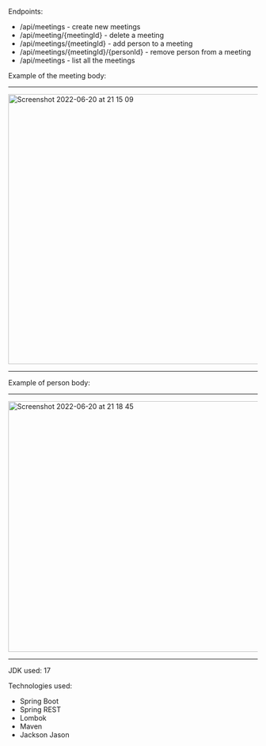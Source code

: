 Endpoints:

* /api/meetings - create new meetings
* /api/meeting/{meetingId} - delete a meeting
* /api/meetings/{meetingId} - add person to a meeting
* /api/meetings/{meetingId}/{personId} - remove person from a meeting
* /api/meetings - list all the meetings


Example of the meeting body:
____________________________
<img width="546" alt="Screenshot 2022-06-20 at 21 15 09" src="https://user-images.githubusercontent.com/75540351/174658654-6d118abe-ff12-4bcb-842d-8e517b798472.png">

_____________________________________________________

Example of person body:
_____________________________________________________
<img width="507" alt="Screenshot 2022-06-20 at 21 18 45" src="https://user-images.githubusercontent.com/75540351/174659091-16c9f42c-8bb6-4663-a2f6-6d10c59a62e3.png">

______________________________________________________

JDK used: 17

Technologies used:
* Spring Boot
* Spring REST
* Lombok
* Maven
* Jackson Jason
